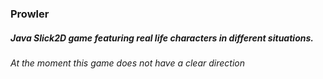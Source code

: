 ### **Prowler**
#####  Java Slick2D game featuring real life characters in different situations.
*At the moment this game does not have a clear direction*
